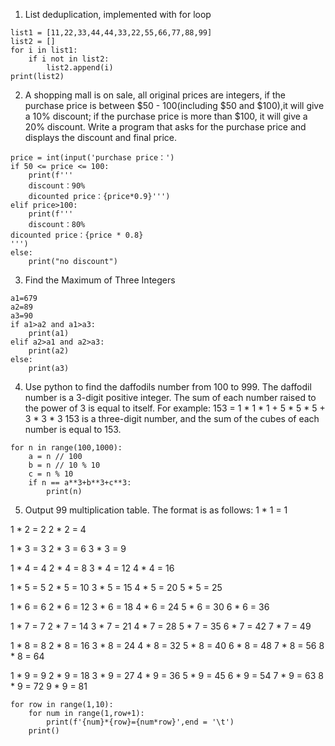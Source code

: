 
1. List deduplication, implemented with for loop
```
list1 = [11,22,33,44,44,33,22,55,66,77,88,99]
list2 = []
for i in list1:
    if i not in list2:
        list2.append(i)
print(list2)
```
2. A shopping mall is on sale, all original prices are integers, if the purchase price is between $50 - 100(including $50 and $100),it
will give a 10% discount; if the purchase price is more than $100, it will give a 20% discount. Write a program that asks for the purchase price and displays the discount and final price.
```
price = int(input('purchase price：')
if 50 <= price <= 100:
    print(f'''
    discount：90%
    dicounted price：{price*0.9}''')
elif price>100:
    print(f'''
    discount：80%
dicounted price：{price * 0.8}
''')
else:
    print("no discount")
```
3. Find the Maximum of Three Integers
```
a1=679
a2=89
a3=90
if a1>a2 and a1>a3:
    print(a1)
elif a2>a1 and a2>a3:
    print(a2)
else:
    print(a3)
```
4. Use python to find the daffodils number from 100 to 999. The daffodil number is a 3-digit positive integer.
The sum of each number raised to the power of 3 is equal to itself.
For example: 153 = 1 * 1 * 1 + 5 * 5 * 5 + 3 * 3 * 3
153 is a three-digit number, and the sum of the cubes of each number is equal to 153.
```
for n in range(100,1000):
    a = n // 100
    b = n // 10 % 10
    c = n % 10
    if n == a**3+b**3+c**3:
        print(n)
```
5. Output 99 multiplication table.
The format is as follows:
1 * 1 = 1

1 * 2 = 2 2 * 2 = 4

1 * 3 = 3 2 * 3 = 6 3 * 3 = 9

1 * 4 = 4 2 * 4 = 8 3 * 4 = 12 4 * 4 = 16

1 * 5 = 5 2 * 5 = 10 3 * 5 = 15 4 * 5 = 20 5 * 5 = 25

1 * 6 = 6 2 * 6 = 12 3 * 6 = 18 4 * 6 = 24 5 * 6 = 30 6 * 6 = 36

1 * 7 = 7 2 * 7 = 14 3 * 7 = 21 4 * 7 = 28 5 * 7 = 35 6 * 7 = 42 7 * 7 = 49

1 * 8 = 8 2 * 8 = 16 3 * 8 = 24 4 * 8 = 32 5 * 8 = 40 6 * 8 = 48 7 * 8 = 56 8 * 8 = 64

1 * 9 = 9 2 * 9 = 18 3 * 9 = 27 4 * 9 = 36 5 * 9 = 45 6 * 9 = 54 7 * 9 = 63 8 * 9 = 72 9 * 9 = 81
```
for row in range(1,10):
    for num in range(1,row+1):
        print(f'{num}*{row}={num*row}',end = '\t')
    print()

```
